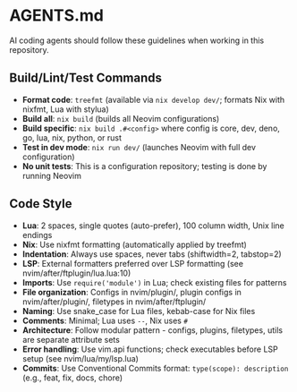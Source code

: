 # AGENTS.md

AI coding agents should follow these guidelines when working in this repository.

## Build/Lint/Test Commands

- **Format code**: `treefmt` (available via `nix develop dev/`; formats Nix with nixfmt, Lua with stylua)
- **Build all**: `nix build` (builds all Neovim configurations)
- **Build specific**: `nix build .#<config>` where config is core, dev, deno, go, lua, nix, python, or rust
- **Test in dev mode**: `nix run dev/` (launches Neovim with full dev configuration)
- **No unit tests**: This is a configuration repository; testing is done by running Neovim

## Code Style

- **Lua**: 2 spaces, single quotes (auto-prefer), 100 column width, Unix line endings
- **Nix**: Use nixfmt formatting (automatically applied by treefmt)
- **Indentation**: Always use spaces, never tabs (shiftwidth=2, tabstop=2)
- **LSP**: External formatters preferred over LSP formatting (see nvim/after/ftplugin/lua.lua:10)
- **Imports**: Use `require('module')` in Lua; check existing files for patterns
- **File organization**: Configs in nvim/plugin/, plugin configs in nvim/after/plugin/, filetypes in nvim/after/ftplugin/
- **Naming**: Use snake_case for Lua files, kebab-case for Nix files
- **Comments**: Minimal; Lua uses `--`, Nix uses `#`
- **Architecture**: Follow modular pattern - configs, plugins, filetypes, utils are separate attribute sets
- **Error handling**: Use vim.api functions; check executables before LSP setup (see nvim/lua/my/lsp.lua)
- **Commits**: Use Conventional Commits format: `type(scope): description` (e.g., feat, fix, docs, chore)
